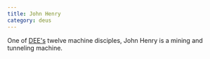 ```yaml
---
title: John Henry
category: deus
---
```

One of [DEE's](char-public-griffin) twelve machine disciples, John Henry is a mining and tunneling machine.
